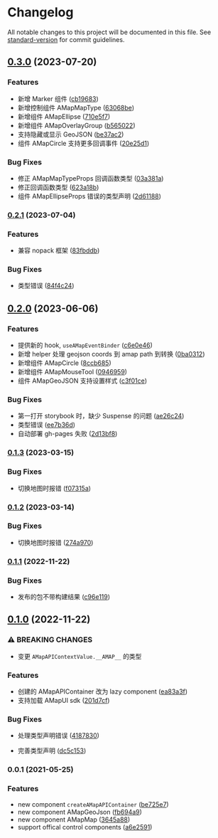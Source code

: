 # Changelog

All notable changes to this project will be documented in this file. See [standard-version](https://github.com/conventional-changelog/standard-version) for commit guidelines.

## [0.3.0](https://github.com/xyy94813/amap-react-components/compare/v0.2.1...v0.3.0) (2023-07-20)


### Features

* 新增 Marker 组件 ([cb19683](https://github.com/xyy94813/amap-react-components/commit/cb196833a0c72cdeb26db78ca407b9403db99e21))
* 新增控制组件 AMapMapType ([63068be](https://github.com/xyy94813/amap-react-components/commit/63068beb2fac3439fce594d79f2dd95face6414c))
* 新增组件 AMapEllipse ([710e5f7](https://github.com/xyy94813/amap-react-components/commit/710e5f7d9f91511b5721cd111e12bf7e2697fd40))
* 新增组件 AMapOverlayGroup ([b565022](https://github.com/xyy94813/amap-react-components/commit/b5650220560f892dc853b2328b0fc6bc51e2ecc3))
* 支持隐藏或显示 GeoJSON ([be37ac2](https://github.com/xyy94813/amap-react-components/commit/be37ac272dc276ba614062de9119e81857df6335))
* 组件 AMapCircle 支持更多回调事件 ([20e25d1](https://github.com/xyy94813/amap-react-components/commit/20e25d164fa1c4eb5dc4727e0c739aa0b05ba94a))


### Bug Fixes

* 修正 AMapMapTypeProps 回调函数类型 ([03a381a](https://github.com/xyy94813/amap-react-components/commit/03a381a6cd6204897d0cca11c9479412fa581de9))
* 修正回调函数类型 ([623a18b](https://github.com/xyy94813/amap-react-components/commit/623a18b4c9088dd63ac589c718dd8ead84298a00))
* 组件 AMapEllipseProps 错误的类型声明 ([2d61188](https://github.com/xyy94813/amap-react-components/commit/2d61188185a2996210d579e54231c1bc7e52310c))

### [0.2.1](https://github.com/xyy94813/amap-react-components/compare/v0.2.0...v0.2.1) (2023-07-04)


### Features

* 兼容 nopack 框架 ([83fbddb](https://github.com/xyy94813/amap-react-components/commit/83fbddb49948e32fcf8973693a21dd4f6bb24af7))


### Bug Fixes

* 类型错误 ([84f4c24](https://github.com/xyy94813/amap-react-components/commit/84f4c24d24686d563e6fec795ae0325d28243296))

## [0.2.0](https://github.com/xyy94813/amap-react-components/compare/v0.1.3...v0.2.0) (2023-06-06)


### Features

* 提供新的 hook, `useAMapEventBinder` ([c6e0e46](https://github.com/xyy94813/amap-react-components/commit/c6e0e466a3b97d366e611290ccccc0848ca8d1de))
* 新增 helper 处理 geojson coords 到 amap path 到转换 ([0ba0312](https://github.com/xyy94813/amap-react-components/commit/0ba03127c2ca0ae2e0a390fd62cb2d7919555cca))
* 新增组件 AMapCircle ([8ccb685](https://github.com/xyy94813/amap-react-components/commit/8ccb685471a3d14ab3bb3401e774e16c3e4d2bcd))
* 新增组件 AMapMouseTool ([0946959](https://github.com/xyy94813/amap-react-components/commit/0946959f5c345c5edf8017fb18db43db10ee72b3))
* 组件 AMapGeoJSON 支持设置样式 ([c3f01ce](https://github.com/xyy94813/amap-react-components/commit/c3f01ce5fdb8f54d73cc37e4fd4c7885bbf3c572))


### Bug Fixes

* 第一打开 storybook 时，缺少 Suspense 的问题 ([ae26c24](https://github.com/xyy94813/amap-react-components/commit/ae26c24c13b5b7554a57c9ce312c20d9a35a46dc))
* 类型错误 ([ee7b36d](https://github.com/xyy94813/amap-react-components/commit/ee7b36de6b108baca6b59a879d7e196e88f32245))
* 自动部署 gh-pages 失败 ([2d13bf8](https://github.com/xyy94813/amap-react-components/commit/2d13bf811d8aeed57c986dead5bcd475d03d1a9f))

### [0.1.3](https://github.com/xyy94813/amap-react-components/compare/v0.1.2...v0.1.3) (2023-03-15)


### Bug Fixes

* 切换地图时报错 ([f07315a](https://github.com/xyy94813/amap-react-components/commit/f07315a7c4ae6cef2598e3c1d6d3acb6956f5ab7))

### [0.1.2](https://github.com/xyy94813/amap-react-components/compare/v0.1.1...v0.1.2) (2023-03-14)


### Bug Fixes

* 切换地图时报错 ([274a970](https://github.com/xyy94813/amap-react-components/commit/274a970ea1ca05e8098a6c3d8ab629d81ce140bd))

### [0.1.1](https://github.com/xyy94813/amap-react-components/compare/v0.1.0...v0.1.1) (2022-11-22)


### Bug Fixes

* 发布的包不带构建结果 ([c96e119](https://github.com/xyy94813/amap-react-components/commit/c96e1192ba71e6a64dea385743a986f90393ebc5))

## [0.1.0](https://github.com/xyy94813/amap-react-components/compare/v0.0.1...v0.1.0) (2022-11-22)


### ⚠ BREAKING CHANGES

* 变更 `AMapAPIContextValue.__AMAP__` 的类型

### Features

* 创建的 AMapAPIContainer 改为 lazy component ([ea83a3f](https://github.com/xyy94813/amap-react-components/commit/ea83a3f20a88b6d5a93913e5881644b702f4b92b))
* 支持加载 AMapUI sdk ([201d7cf](https://github.com/xyy94813/amap-react-components/commit/201d7cfea1f3b3c8421fc586205b7e8d6375f19d))


### Bug Fixes

* 处理类型声明错误 ([4187830](https://github.com/xyy94813/amap-react-components/commit/418783092a4f3ba0838fa8b190c1238e7ebcbffa))


* 完善类型声明 ([dc5c153](https://github.com/xyy94813/amap-react-components/commit/dc5c15342ec18bef70f0aee8c7cb5f7216d53c78))

### 0.0.1 (2021-05-25)

### Features

- new component `createAMapAPIContainer` ([be725e7](https://github.com/xyy94813/amap-react-components/commit/be725e78e3e1d3cdf427f838b9ba22481226d59e))
- new component AMapGeoJson ([fb694a9](https://github.com/xyy94813/amap-react-components/commit/fb694a98494b153c8bad5d12245531709c292bd3))
- new component AMapMap ([3645a88](https://github.com/xyy94813/amap-react-components/commit/3645a88ac4f61d1a000bcee950b2ff69f78343ab))
- support offical control components ([a6e2591](https://github.com/xyy94813/amap-react-components/commit/a6e25913e4739d104b6fb9317612cc23ed8a7743))
